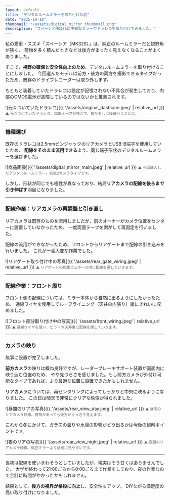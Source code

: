 ```yaml
---
layout: default
title: "デジタルルームミラーを取り付けた話"
date: "2025-10-18"
thumbnail: "/assets/digital_mirror_thumbnail.png"
description: "スペーシアMK32Sに中華製ミラー型ドラレコを取り付けてみました。"
---
```


私の愛車・スズキ「スペーシア（MK32S）」は、純正のルームミラーだと視野角が狭く、
荷物を多く積んだときなどは後方がまったく見えなくなることがよくありました。

そこで、**視野の確保と安全性向上のため**、デジタルルームミラーを取り付けることにしました。
今回選んだモデルは前方・後方の両方を撮影できるタイプだったため、既存のドライブレコーダーは取り外します。

もともと装着していたドラレコは設定が記憶されない不具合が発生しており、内部のCMOS電池が故障しているのではないかと推測されます。

![元々ついていたドラレコ]({{ '/assets/original_dashcam.jpeg' | relative_url }})
<small style="color:#666;">▲ 元々ついていたドラレコ。両面テープが強力で、取り外しは後日行うことに。</small>

---

### 機種選び

既存のドラレコは2.5mmピンジャックのリアカメラとUSB-B端子を使用していたため、
**配線をそのまま流用できる**よう、同じ端子形状のデジタルルームミラーを選びました。

![商品画像]({{ '/assets/digital_mirror_main.jpeg' | relative_url }})
<small style="color:#666;">▲ 今回購入したデジタルルームミラー。前後2カメラタイプです。</small>

しかし、形状が同じでも極性が異なっており、結局**リアカメラの配線を後ろまで引き伸ばす**羽目になりました。

---

### 配線作業：リアカメラの再調整と引き直し

リアカメラは既存のものを流用しましたが、前のオーナーがカメラ位置をセンターに設置していなかったため、
一度両面テープを剥がして再固定を行いました。

配線の流用ができなかったため、フロントからリアゲートまで配線の引き込みを行いました。
これが一番大変な作業でした。

![リアゲート取り付け中の写真]({{ '/assets/rear_gate_wiring.jpeg' | relative_url }})
<small style="color:#666;">▲ リアゲートの蛇腹ゴムホース内に配線を通していきます。</small>

---

### 配線作業：フロント周り

フロント側の配線については、ミラー本体から自然に出るようにしたかったため、
通線ワイヤを使用してルーフライニング（天井の内張り）裏にきれいに収めました。

![フロント部分取り付け中の写真]({{ '/assets/front_wiring.jpeg' | relative_url }})
<small style="color:#666;">▲ 通線ワイヤを使い、ピラーや天井裏に配線を隠していきます。</small>

---

### カメラの映り

無事に設置が完了しました。

**前方カメラ**の映りは概ね良好ですが、レーダーブレーキサポート装置が画面内に映り込む位置のため、
やや見づらさを感じました。もし前方カメラが外付け可能なタイプであれば、より最適な位置に設置できたかもしれません。

**リアカメラ**については、再センタリングによってしっかりと中央に映るようになりました。
この日は晴天で非常にクリアな映像が得られました。

![昼間のリアの写真]({{ '/assets/rear_view_day.jpeg' | relative_url }})
<small style="color:#666;">▲ 昼間のリアカメラ映像。荷物があっても後方がくっきり見えます。</small>

これから冬にかけて、ガラスの曇りや水滴の影響がどう出るかは今後の観察ポイントです。

![夜のリアの写真]({{ '/assets/rear_view_night.jpeg' | relative_url }})
<small style="color:#666;">▲ 夜間のリアカメラ映像。純正ミラーより格段に見やすいです。</small>

---

当初は配線を使いまわそうとしていましたが、現実はそう甘くはありませんでした。
大学が終わって21:00ごろから0:00ごろまで作業をしており、夜の作業なので余計に時間がかかったかもしれません。

結果として、**後方の視界が格段に向上**し、安全性もアップ。
DIYながら満足度の高い取り付けになりました。
